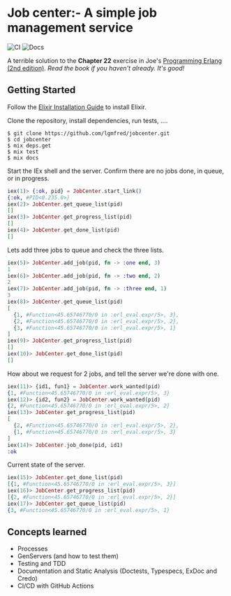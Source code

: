 Job center:- A simple job management service 
============================================

![CI](https://github.com/lgmfred/jobcenter/actions/workflows/ci.yml/badge.svg)
![Docs](https://github.com/lgmfred/jobcenter/actions/workflows/docs.yml/badge.svg)

A terrible solution to the **Chapter 22** exercise in Joe's [Programming Erlang (2nd edition)](https://pragprog.com/titles/jaerlang2/programming-erlang-2nd-edition/). _Read the book if you haven't already. It's good!_

## Getting Started

Follow the [Elixir Installation Guide](https://elixir-lang.org/install.html) to install Elixir.

Clone the repository, install dependencies, run tests, ....

```shell
$ git clone https://github.com/lgmfred/jobcenter.git
$ cd jobcenter
$ mix deps.get
$ mix test
$ mix docs
```

Start the IEx shell and the server. Confirm there are no jobs done, in queue, or in progress.

```elixir
iex(1)> {:ok, pid} = JobCenter.start_link()
{:ok, #PID<0.235.0>}
iex(2)> JobCenter.get_queue_list(pid)
[]
iex(3)> JobCenter.get_progress_list(pid)
[]
iex(4)> JobCenter.get_done_list(pid)    
[]
```
Lets add three jobs to queue and check the three lists.

```elixir
iex(5)> JobCenter.add_job(pid, fn -> :one end, 3)
1
iex(6)> JobCenter.add_job(pid, fn -> :two end, 2)
2
iex(7)> JobCenter.add_job(pid, fn -> :three end, 1) 
3
iex(8)> JobCenter.get_queue_list(pid)           
[
  {1, #Function<45.65746770/0 in :erl_eval.expr/5>, 3},
  {2, #Function<45.65746770/0 in :erl_eval.expr/5>, 2},
  {3, #Function<45.65746770/0 in :erl_eval.expr/5>, 1}
]
iex(9)> JobCenter.get_progress_list(pid)        
[]
iex(10)> JobCenter.get_done_list(pid)            
[]
```
How about we request for 2 jobs, and tell the server we're done with one.

```elixir
iex(11)> {id1, fun1} = JobCenter.work_wanted(pid)
{1, #Function<45.65746770/0 in :erl_eval.expr/5>, 3}
iex(12)> {id2, fun2} = JobCenter.work_wanted(pid)
{2, #Function<45.65746770/0 in :erl_eval.expr/5>, 2}
iex(13)> JobCenter.get_progress_list(pid)        
[
  {2, #Function<45.65746770/0 in :erl_eval.expr/5>, 2},
  {1, #Function<45.65746770/0 in :erl_eval.expr/5>, 3}
]
iex(14)> JobCenter.job_done(pid, id1) 
:ok
```
Current state of the server.

```elixir
iex(15)> JobCenter.get_done_list(pid)            
[{1, #Function<45.65746770/0 in :erl_eval.expr/5>, 3}]
iex(16)> JobCenter.get_progress_list(pid)        
[{2, #Function<45.65746770/0 in :erl_eval.expr/5>, 2}]
iex(17)> JobCenter.get_queue_list(pid)
{3, #Function<45.65746770/0 in :erl_eval.expr/5>, 1}
```

## Concepts learned

- Processes 
- GenServers (and how to test them)
- Testing and TDD
- Documentation and Static Analysis (Doctests, Typespecs, ExDoc and Credo)
- CI/CD with GitHub Actions

